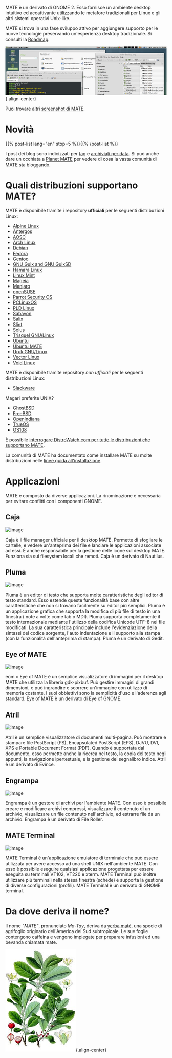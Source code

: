 <!--
.. title: Ambiente Desktop MATE
.. slug: index
.. date: 2013-10-31 12:29:57
.. tags: About,Applications,Screenshots
.. link: 
.. description:
-->

MATE è un derivato di GNOME 2. Esso fornisce un ambiente desktop intuitivo ed accattivante
utilizzando le metafore tradizionali per Linux e gli altri sistemi operativi Unix-like.

MATE si trova in una fase sviluppo attivo per aggiungere supporto per le nuove tecnologie
preservando un\'esperienza desktop tradizionale.
Si consulti la [Roadmap](https://wiki.mate-desktop.org/#!pages/roadmap.md).

![image](/screens/screenshot.jpg){.align-center}

Puoi trovare altri [screenshot di MATE](gallery/1.22/).

Novità
======

{{% post-list lang="en" stop=5 %}}{{% /post-list %}}

I post dei blog sono indicizzati per [tag](tags/) e [archiviati per
data](archive/). Si può anche dare un occhiata a [Planet
MATE](https://planet.mate-desktop.org) per vedere di cosa la vasta comunità di MATE sta bloggando.

Quali distribuzioni supportano MATE?
===================================

MATE è disponibile tramite i repository **ufficiali** per le seguenti
distribuzioni Linux:

-   [Alpine Linux](https://www.alpinelinux.org/)
-   [Antergos](https://antergos.com/)
-   [AOSC](https://aosc.io/)
-   [Arch Linux](https://www.archlinux.org)
-   [Debian](https://www.debian.org)
-   [Fedora](https://www.fedoraproject.org)
-   [Gentoo](https://www.gentoo.org)
-   [GNU Guix and GNU GuixSD](https://gnu.org/s/guix)
-   [Hamara Linux](https://hamaralinux.org/)
-   [Linux Mint](https://linuxmint.com)
-   [Mageia](https://www.mageia.org/en/)
-   [Manjaro](https://manjaro.org/)
-   [openSUSE](https://www.opensuse.org)
-   [Parrot Security OS](https://www.parrotsec.org/)
-   [PCLinuxOS](https://www.pclinuxos.com/get-pclinuxos/mate/)
-   [PLD Linux](https://www.pld-linux.org/)
-   [Sabayon](https://www.sabayon.org)
-   [Salix](https://www.salixos.org)
-   [Slint](https://slint.fr)
-   [Solus](https://getsol.us/)
-   [Trisquel GNU/Linux](https://trisquel.info/)
-   [Ubuntu](https://www.ubuntu.com)
-   [Ubuntu MATE](https://www.ubuntu-mate.org)
-   [Uruk GNU/Linux](https://urukproject.org/dist/)
-   [Vector Linux](http://vectorlinux.com)
-   [Void Linux](https://www.voidlinux.org/)

MATE è disponibile tramite repository *non ufficiali* per le
seguenti distribuzioni Linux:

-   [Slackware](http://www.slackware.com)

Magari preferite UNIX?

-   [GhostBSD](https://ghostbsd.org)
-   [FreeBSD](https://freebsd.org)
-   [OpenIndiana](https://www.openindiana.org)
-   [TrueOS](https://www.trueos.org/)
-   [OS108](https://OS108.org/)

È possibile [interrogare DistroWatch.com per tutte le distribuzioni che
supportano
MATE](https://distrowatch.org/search.php?desktop=MATE#distrosearch).

La comunità di MATE ha documentato come installare MATE su molte
distribuzioni nelle [linee guida all'installazione](https://wiki.mate-desktop.org/#!pages/download.md).

Applicazioni
============

MATE è composto da diverse applicazioni. La rinominazione è necessaria
per evitare conflitti con i componenti GNOME.

Caja
----

![image](/assets/img/mate/caja.png)

Caja è il file manager ufficiale per il desktop MATE. Permette di
sfogliare le cartelle, e vedere un'anteprima dei file e
lanciare le applicazioni associate ad essi. È anche responsabile per la gestione
delle icone sul desktop MATE. Funziona sia sui filesystem locali che remoti.
Caja è un derivato di Nautilus.

Pluma
-----

![image](/assets/img/mate/pluma.png)

Pluma è un editor di testo che supporta molte caratteristiche degli editor di testo standard.
Esso estende queste funzionalità base con altre caratteristiche che non si trovano facilmente su editor più semplici. Pluma è un applicazione grafica che
supporta la modifica di più file di testo in una finestra ( note a volte come tab o MDI). Pluma supporta completamente il testo internazionale mediante l'utilizzo della codifica Unicode UTF-8 nei file modificati. La sua caratteristica principale
include l'evidenziazione della sintassi del codice sorgente, l'auto indentazione e il supporto alla stampa (con la  funzionalità dell'anteprima di stampa). Pluma è un derivato di Gedit.

Eye of MATE
-----------

![image](/assets/img/mate/eom.png)

eom o Eye of MATE è un semplice visualizzatore di immagini per il desktop MATE
che utilizza la libreria gdk-pixbuf. Può gestire immagini di grandi dimensioni, e
può ingrandire e scorrere un'immagine con utilizzo di memoria costante. I suoi obbiettivi sono la semplicità d'uso
e l'aderenza agli standard. Eye of MATE è un derivato di Eye of GNOME.

Atril
-----

![image](/assets/img/mate/atril.png)

Atril è un semplice visualizzatore di documenti multi-pagina. Può mostrare e stampare file
PostScript (PS), Encapsulated PostScript (EPS), DJVU, DVI, XPS e
Portable Document Format (PDF). Quando è supportata dal documento, esso permette anche la ricerca nel testo, la copia del testo negli appunti, la navigazione ipertestuale,
e la gestione dei segnalibro indice. Atril è un derivato di Evince.

Engrampa
--------

![image](/assets/img/mate/engrampa.png)

Engrampa è un gestore di archivi per l'ambiente MATE. Con esso è possibile
creare e modificare archivi compressi, visualizzare il contenuto di un archivio, visualizzare
un file contenuto nell'archivio, ed estrarre file da un archivio. Engrampa
è un derivato di File Roller.

MATE Terminal
-------------

![image](/assets/img/mate/terminal.png)

MATE Terminal è un'applicazione emulatore di terminale che può essere utilizzata per
avere accesso ad una shell UNIX nell'ambiente MATE. Con esso è possibile eseguire qualsiasi applicazione progettata per essere eseguita su terminali
VT102, VT220 e xterm. MATE Terminal può inoltre utilizzare più terminali nella stessa finestra (schede) e supporta la gestione di diverse configurazioni (profili). MATE Terminal è un derivato di GNOME terminal.

Da dove deriva il nome?
=====================

Il nome *\"MATE\"*, pronunciato *Ma-Tay*, deriva da [yerba
maté](https://en.wikipedia.org/wiki/Yerba_mate), una specie di agrifoglio
originario dell'America del Sud subtropicale. Le sue foglie contengono caffeina e vengono impiegate
per preparare infusioni ed una bevanda chiamata mate.

![image](/assets/img/mate/yerba.jpg){.align-center}
